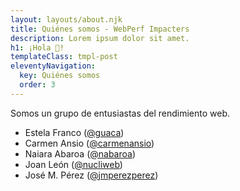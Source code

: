 ```yaml
---
layout: layouts/about.njk
title: Quiénes somos - WebPerf Impacters
description: Lorem ipsum dolor sit amet.
h1: ¡Hola 👋!
templateClass: tmpl-post
eleventyNavigation:
  key: Quiénes somos
  order: 3
---
```


Somos un grupo de entusiastas del rendimiento web.

- Estela Franco ([@guaca](https://twitter.com/guaca))
- Carmen Ansio ([@carmenansio](https://twitter.com/carmenansio))
- Naiara Abaroa ([@nabaroa](https://twitter.com/nabaroa))
- Joan León ([@nucliweb](https://twitter.com/nucliweb))
- José M. Pérez ([@jmperezperez](https://twitter.com/jmperezperez))
